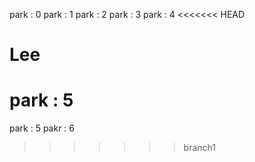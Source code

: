 park : 0
park : 1
park : 2
park : 3
park : 4
<<<<<<< HEAD
# Lee
park : 5
=======
park : 5
pakr : 6
>>>>>>> branch1
